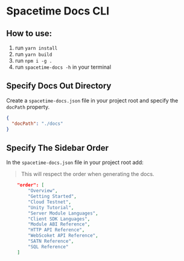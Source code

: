 # Spacetime Docs CLI

## How to use:

1. run `yarn install`
2. run `yarn build`
3. run `npm i -g .`
4. run `spacetime-docs -h` in your terminal

## Specify Docs Out Directory

Create a `spacetime-docs.json` file in your project root and specify the `docPath` property.

```json
{
  "docPath": "./docs"
}
```

## Specify The Sidebar Order

In the `spacetime-docs.json` file in your project root add:

> This will respect the order when generating the docs.

```json
    "order": [
        "Overview",
        "Getting Started",
        "Cloud Testnet",
        "Unity Tutorial",
        "Server Module Languages",
        "Client SDK Languages",
        "Module ABI Reference",
        "HTTP API Reference",
        "WebScoket API Reference",
        "SATN Reference",
        "SQL Reference"
    ]
```
